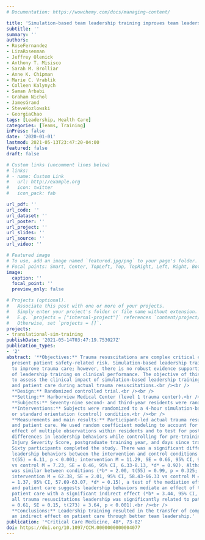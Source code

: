 ```yaml
---
# Documentation: https://wowchemy.com/docs/managing-content/

title: 'Simulation-based team leadership training improves team leadership during actual trauma resuscitations: A randomized controlled trial'
subtitle: ''
summary: ''
authors:
- RoseFernandez
- LizaRosenman
- Jeffrey Olenick
- Anthony T. Misisco
- Sarah M. Brolliar
- Anne K. Chipman
- Marie C. Vrablik
- Colleen Kalynych
- Saman Arbabi
- Graham Nichol
- JamesGrand
- SteveKozlowski
- GeorgiaChao
tags: [Leadership, Health Care]
categories: [Teams, Training]
inPress: false
date: '2020-01-01'
lastmod: 2021-05-13T23:47:20-04:00
featured: false
draft: false

# Custom links (uncomment lines below)
# links:
# - name: Custom Link
#   url: http://example.org
#   icon: twitter
#   icon_pack: fab

url_pdf: ''
url_code: ''
url_dataset: ''
url_poster: ''
url_project: ''
url_slides: ''
url_source: ''
url_video: ''

# Featured image
# To use, add an image named `featured.jpg/png` to your page's folder.
# Focal points: Smart, Center, TopLeft, Top, TopRight, Left, Right, BottomLeft, Bottom, BottomRight.
image:
  caption: ''
  focal_point: ''
  preview_only: false

# Projects (optional).
#   Associate this post with one or more of your projects.
#   Simply enter your project's folder or file name without extension.
#   E.g. `projects = ["internal-project"]` references `content/project/deep-learning/index.md`.
#   Otherwise, set `projects = []`.
projects:
- translational-sim-training
publishDate: '2021-05-14T03:47:19.753027Z'
publication_types:
- '2'
abstract: '**Objectives:** Trauma resuscitations are complex critical care events that
  present patient safety-related risk. Simulation-based leadership training is thought
  to improve trauma care; however, there is no robust evidence supporting the impact
  of leadership training on clinical performance. The objective of this study was
  to assess the clinical impact of simulation-based leadership training on team leadership
  and patient care during actual trauma resuscitations.<br /><br />
  **Design:** Randomized controlled trial.<br /><br />
  **Setting:** Harborview Medical Center (level 1 trauma center).<br /><br />
  **Subjects:** Seventy-nine second- and third-year residents were randomized and 360 resuscitations were analyzed.<br /><br />
  **Interventions:** Subjects were randomized to a 4-hour simulation-based leadership training (intervention)
  or standard orientation (control) condition.<br /><br />
  **Measurements and main results:** Participant-led actual trauma resuscitations were video recorded and coded for leadership behaviors
  and patient care. We used random coefficient modeling to account for the nesting
  effect of multiple observations within residents and to test for post-training group
  differences in leadership behaviors while controlling for pre-training behaviors,
  Injury Severity Score, postgraduate training year, and days since training occurred.
  Sixty participants completed the study. There was a significant difference in post-training
  leadership behaviors between the intervention and control conditions (b<sub>1</sub> = 4.06,
  t(55) = 6.11, p < 0.001; intervention M = 11.29, SE = 0.66, 95% CI, 9.99-12.59
  vs control M = 7.23, SE = 0.46, 95% CI, 6.33-8.13, *d* = 0.92). Although patient care
  was similar between conditions (*b* = 2.00, t(55) = 0.99, p = 0.325; predicted means
  intervention M = 62.38, SE = 2.01, 95% CI, 58.43-66.33 vs control M = 60.38, SE
  = 1.37, 95% CI, 57.69-63.07, *d* = 0.15), a test of the mediation effect between training
  and patient care suggests leadership behaviors mediate an effect of training on
  patient care with a significant indirect effect (*b* = 3.44, 95% CI, 1.43-5.80). Across
  all trauma resuscitations leadership was significantly related to patient care (b<sub>1</sub>
  = 0.61, SE = 0.15, t(273) = 3.64, p < 0.001).<br /><br />
  **Conclusions:** Leadership training resulted in the transfer of complex skills to the clinical environment and may have
  an indirect effect on patient care through better team leadership.'
publication: '*Critical Care Medicine, 48*, 73-82'
doi: https://doi.org/10.1097/CCM.0000000000004077
---
```

